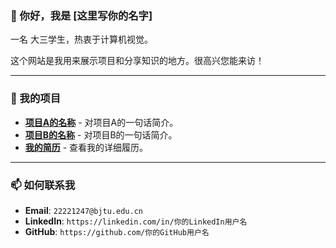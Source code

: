 ### 👋 你好，我是 [这里写你的名字]

一名 大三学生，热衷于计算机视觉。

这个网站是我用来展示项目和分享知识的地方。很高兴您能来访！

---

### 📂 我的项目

* **[项目A的名称](这里放项目链接)** - 对项目A的一句话简介。
* **[项目B的名称](这里放项目链接)** - 对项目B的一句话简介。
* **[我的简历](这里可以放简历PDF文件的链接)** - 查看我的详细履历。

---

### 📫 如何联系我

* **Email**: `22221247@bjtu.edu.cn`
* **LinkedIn**: `https://linkedin.com/in/你的LinkedIn用户名`
* **GitHub**: `https://github.com/你的GitHub用户名`
